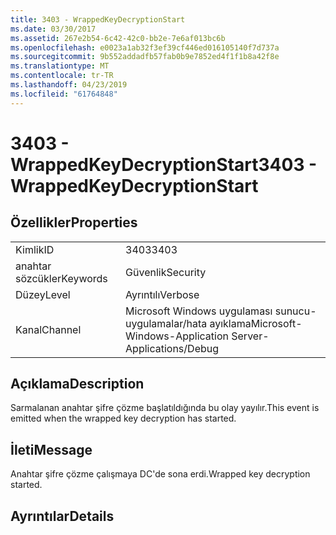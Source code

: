 ```yaml
---
title: 3403 - WrappedKeyDecryptionStart
ms.date: 03/30/2017
ms.assetid: 267e2b54-6c42-42c0-bb2e-7e6af013bc6b
ms.openlocfilehash: e0023a1ab32f3ef39cf446ed016105140f7d737a
ms.sourcegitcommit: 9b552addadfb57fab0b9e7852ed4f1f1b8a42f8e
ms.translationtype: MT
ms.contentlocale: tr-TR
ms.lasthandoff: 04/23/2019
ms.locfileid: "61764848"
---
```

# <a name="3403---wrappedkeydecryptionstart"></a><span data-ttu-id="c9fe5-102">3403 - WrappedKeyDecryptionStart</span><span class="sxs-lookup"><span data-stu-id="c9fe5-102">3403 - WrappedKeyDecryptionStart</span></span>
## <a name="properties"></a><span data-ttu-id="c9fe5-103">Özellikler</span><span class="sxs-lookup"><span data-stu-id="c9fe5-103">Properties</span></span>  
  
|||  
|-|-|  
|<span data-ttu-id="c9fe5-104">Kimlik</span><span class="sxs-lookup"><span data-stu-id="c9fe5-104">ID</span></span>|<span data-ttu-id="c9fe5-105">3403</span><span class="sxs-lookup"><span data-stu-id="c9fe5-105">3403</span></span>|  
|<span data-ttu-id="c9fe5-106">anahtar sözcükler</span><span class="sxs-lookup"><span data-stu-id="c9fe5-106">Keywords</span></span>|<span data-ttu-id="c9fe5-107">Güvenlik</span><span class="sxs-lookup"><span data-stu-id="c9fe5-107">Security</span></span>|  
|<span data-ttu-id="c9fe5-108">Düzey</span><span class="sxs-lookup"><span data-stu-id="c9fe5-108">Level</span></span>|<span data-ttu-id="c9fe5-109">Ayrıntılı</span><span class="sxs-lookup"><span data-stu-id="c9fe5-109">Verbose</span></span>|  
|<span data-ttu-id="c9fe5-110">Kanal</span><span class="sxs-lookup"><span data-stu-id="c9fe5-110">Channel</span></span>|<span data-ttu-id="c9fe5-111">Microsoft Windows uygulaması sunucu-uygulamalar/hata ayıklama</span><span class="sxs-lookup"><span data-stu-id="c9fe5-111">Microsoft-Windows-Application Server-Applications/Debug</span></span>|  
  
## <a name="description"></a><span data-ttu-id="c9fe5-112">Açıklama</span><span class="sxs-lookup"><span data-stu-id="c9fe5-112">Description</span></span>  
 <span data-ttu-id="c9fe5-113">Sarmalanan anahtar şifre çözme başlatıldığında bu olay yayılır.</span><span class="sxs-lookup"><span data-stu-id="c9fe5-113">This event is emitted when the wrapped key decryption has started.</span></span>  
  
## <a name="message"></a><span data-ttu-id="c9fe5-114">İleti</span><span class="sxs-lookup"><span data-stu-id="c9fe5-114">Message</span></span>  
 <span data-ttu-id="c9fe5-115">Anahtar şifre çözme çalışmaya DC'de sona erdi.</span><span class="sxs-lookup"><span data-stu-id="c9fe5-115">Wrapped key decryption started.</span></span>  
  
## <a name="details"></a><span data-ttu-id="c9fe5-116">Ayrıntılar</span><span class="sxs-lookup"><span data-stu-id="c9fe5-116">Details</span></span>
